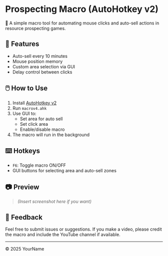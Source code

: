 # Prospecting Macro (AutoHotkey v2)

🎯 A simple macro tool for automating mouse clicks and auto-sell actions in resource prospecting games.

## 🧩 Features
- Auto-sell every 10 minutes
- Mouse position memory
- Custom area selection via GUI
- Delay control between clicks

## 🖱️ How to Use
1. Install [AutoHotkey v2](https://www.autohotkey.com/)
2. Run `macrov4.ahk`
3. Use GUI to:
   - Set area for auto sell
   - Set click area
   - Enable/disable macro
4. The macro will run in the background

## ⌨️ Hotkeys
- `F6`: Toggle macro ON/OFF
- GUI buttons for selecting area and auto-sell zones

## 📷 Preview
> *(Insert screenshot here if you want)*

## 💬 Feedback
Feel free to submit issues or suggestions. If you make a video, please credit the macro and include the YouTube channel if available.

---

© 2025 YourName
